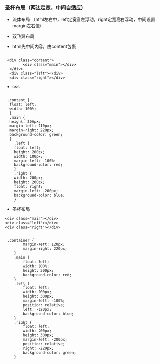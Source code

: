 ### 圣杯布局（两边定宽，中间自适应）

* 流体布局 （html左右中，left定宽高左浮动，right定宽高右浮动，中间设置margin左右值）

* 双飞翼布局

 - html先中间内容，由content包裹

``` 

 <div class="content">
        <div class="main"></div>
  </div>
  <div class="left"></div>
  <div class="right"></div>
 ```

 - css

``` 

 .content {
  float: left;
  width: 100%;
  }
  .main {
  height: 200px;
  margin-left: 110px;
  margin-right: 220px;
  background-color: green;
  }
	.left {
    float: left;
    height: 200px;
    width: 100px;
    margin-left: -100%;
    background-color: red;
	}
	.right {
    width: 200px;
    height: 200px;
    float: right;
    margin-left: -200px;
    background-color: blue;
	}	
 ```

 * 圣杯布局

  <div class="container">

    <div class="main"></div>
    <div class="left"></div>
    <div class="right"></div>

 </div>
 
 

``` 

 .container {
	    margin-left: 120px;
	    margin-right: 220px;
	}
	.main {
	    float: left;
	    width: 100%;
	    height: 300px;
	    background-color: red;
	}
	.left {
	    float: left;
	    width: 100px;
	    height: 300px;
	    margin-left: -100%;
	    position: relative;
	    left: -120px;
	    background-color: blue;
	}
	.right {
	    float: left;
	    width: 200px;
	    height: 300px;
	    margin-left: -200px;
	    position: relative;
	    right: -220px;
	    background-color: green;
	}
 ```



